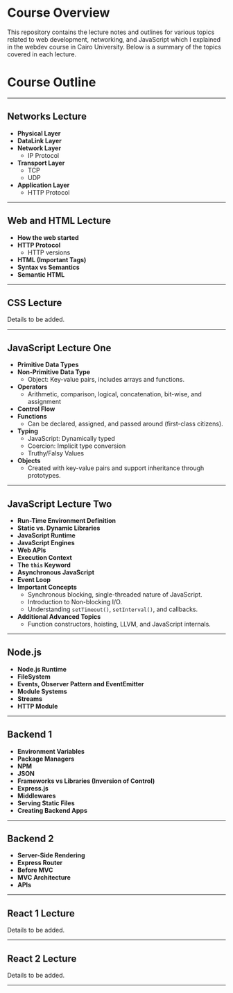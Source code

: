 # Course Overview

This repository contains the lecture notes and outlines for various topics related to web development, networking, and JavaScript which I explained in the webdev course in Cairo University. Below is a summary of the topics covered in each lecture.

# Course Outline

---
## Networks Lecture

- **Physical Layer**
- **DataLink Layer**
- **Network Layer**
  - IP Protocol
- **Transport Layer**
  - TCP
  - UDP
- **Application Layer**
  - HTTP Protocol

---

## Web and HTML Lecture

- **How the web started**
- **HTTP Protocol**
  - HTTP versions
- **HTML (Important Tags)**
- **Syntax vs Semantics**
- **Semantic HTML**

---

## CSS Lecture

Details to be added.

---

## JavaScript Lecture One

- **Primitive Data Types**
- **Non-Primitive Data Type**
  - Object: Key-value pairs, includes arrays and functions.
- **Operators**
  - Arithmetic, comparison, logical, concatenation, bit-wise, and assignment
- **Control Flow**
- **Functions**
  - Can be declared, assigned, and passed around (first-class citizens).
- **Typing**
  - JavaScript: Dynamically typed 
  - Coercion: Implicit type conversion
  - Truthy/Falsy Values
- **Objects**
  - Created with key-value pairs and support inheritance through prototypes.

---

## JavaScript Lecture Two

- **Run-Time Environment Definition**
- **Static vs. Dynamic Libraries**
- **JavaScript Runtime**
- **JavaScript Engines**
- **Web APIs**
- **Execution Context**
- **The `this` Keyword**
- **Asynchronous JavaScript**
- **Event Loop**
- **Important Concepts**
  - Synchronous blocking, single-threaded nature of JavaScript.
  - Introduction to Non-blocking I/O.
  - Understanding `setTimeout()`, `setInterval()`, and callbacks.
- **Additional Advanced Topics**
  - Function constructors, hoisting, LLVM, and JavaScript internals.

---

## Node.js

- **Node.js Runtime**
- **FileSystem**
- **Events, Observer Pattern and EventEmitter**
- **Module Systems**
- **Streams**
- **HTTP Module**

---

## Backend 1

- **Environment Variables**
- **Package Managers**
- **NPM**
- **JSON**
- **Frameworks vs Libraries (Inversion of Control)**
- **Express.js**
- **Middlewares**
- **Serving Static Files**
- **Creating Backend Apps**

---

## Backend 2

- **Server-Side Rendering**
- **Express Router**
- **Before MVC**
- **MVC Architecture**
- **APIs**

---

## React 1 Lecture

Details to be added.

---

## React 2 Lecture

Details to be added.

---


